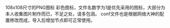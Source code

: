 108x108尺寸的PNG图标
彩色图标，文件名数字为1是优先采用的图标，大部分为本人收集图片制作而已，不足之处，请多包涵。
conf文件也是根据网络大神的配置修改而成，导入后增加节点即可正常使用。
